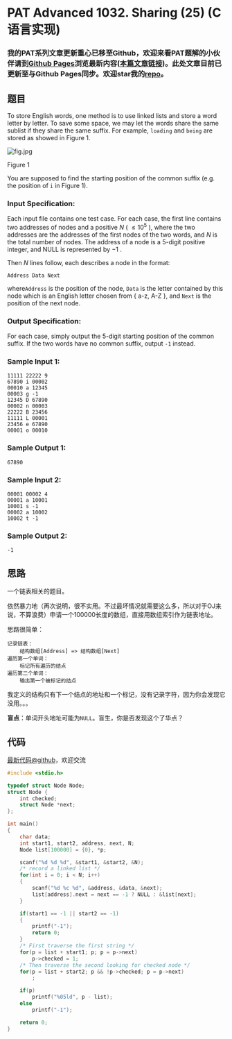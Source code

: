 # PAT Advanced 1032. Sharing (25) (C语言实现)

### 我的PAT系列文章更新重心已移至Github，欢迎来看PAT题解的小伙伴请到[Github Pages](https://oliverlew.github.io/PAT)浏览最新内容([本篇文章链接](https://oliverlew.github.io/PAT/Advanced/1032.html))。此处文章目前已更新至与Github Pages同步。欢迎star我的[repo](https://github.com/OliverLew/PAT)。

## 题目

To store English words, one method is to use linked lists and store a word
letter by letter. To save some space, we may let the words share the same
sublist if they share the same suffix. For example, `loading` and `being` are
stored as showed in Figure 1.

![fig.jpg](https://images.ptausercontent.com/ef0a1fdf-3d9f-46dc-9a27-21f989270fd4.jpg)

Figure 1

You are supposed to find the starting position of the common suffix (e.g. the
position of `i` in Figure 1).

### Input Specification:

Each input file contains one test case. For each case, the first line contains
two addresses of nodes and a positive $N$ ( $\le 10^5$ ), where the two
addresses are the addresses of the first nodes of the two words, and $N$ is
the total number of nodes. The address of a node is a 5-digit positive
integer, and NULL is represented by $-1$ .

Then $N$ lines follow, each describes a node in the format:

    
    
    Address Data Next
    

where`Address` is the position of the node, `Data` is the letter contained by
this node which is an English letter chosen from { a-z, A-Z }, and `Next` is
the position of the next node.

### Output Specification:

For each case, simply output the 5-digit starting position of the common
suffix. If the two words have no common suffix, output `-1` instead.

### Sample Input 1:

    
    
    11111 22222 9
    67890 i 00002
    00010 a 12345
    00003 g -1
    12345 D 67890
    00002 n 00003
    22222 B 23456
    11111 L 00001
    23456 e 67890
    00001 o 00010
    

### Sample Output 1:

    
    
    67890
    

### Sample Input 2:

    
    
    00001 00002 4
    00001 a 10001
    10001 s -1
    00002 a 10002
    10002 t -1
    

### Sample Output 2:

    
    
    -1
    



## 思路


一个链表相关的题目。

依然暴力地（再次说明，很不实用。不过最坏情况就需要这么多，所以对于OJ来说，不算浪费）申请一个100000长度的数组，直接用数组索引作为链表地址。

思路很简单：
```
记录链表：
    结构数组[Address] => 结构数组[Next]
遍历第一个单词：
    标记所有遍历的结点
遍历第二个单词：
    输出第一个被标记的结点
```

我定义的结构只有下一个结点的地址和一个标记，没有记录字符，因为你会发现它没用。。。

**盲点**：单词开头地址可能为`NULL`。盲生，你是否发现这个了华点？

## 代码

[最新代码@github](https://github.com/OliverLew/PAT/blob/master/PATAdvanced/1032.c)，欢迎交流
```c
#include <stdio.h>

typedef struct Node Node;
struct Node {
    int checked;
    struct Node *next;
};

int main()
{
    char data;
    int start1, start2, address, next, N;
    Node list[100000] = {0}, *p;

    scanf("%d %d %d", &start1, &start2, &N);
    /* record a linked list */
    for(int i = 0; i < N; i++)
    {
        scanf("%d %c %d", &address, &data, &next);
        list[address].next = next == -1 ? NULL : &list[next];
    }

    if(start1 == -1 || start2 == -1)
    {
        printf("-1");
        return 0;
    }
    /* First traverse the first string */
    for(p = list + start1; p; p = p->next)
        p->checked = 1;
    /* Then traverse the second looking for checked node */
    for(p = list + start2; p && !p->checked; p = p->next)
        ;

    if(p)
        printf("%05ld", p - list);
    else
        printf("-1");

    return 0;
}
```